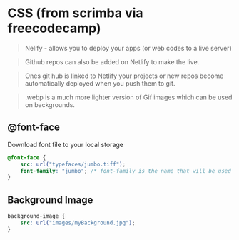 # CSS (from scrimba via freecodecamp)

> Nelify - allows you to deploy your apps (or web codes to a live server)

> Github repos can also be added on Netlify to make the live.

> Ones git hub is linked to Netlify your projects or new repos become automatically deployed when you push them to git.

> .webp is a much more lighter version of Gif images which can be used on backgrounds.


## @font-face
Download font file to your local storage
```css
@font-face {
    src: url("typefaces/jumbo.tiff");
    font-family: "jumbo"; /* font-family is the name that will be used to identify the font */
}
```

## Background Image
```css 
background-image {
    src: url("images/myBackground.jpg");
}
```




